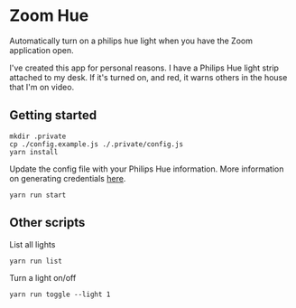 # Zoom Hue

Automatically turn on a philips hue light when you have the Zoom application open.

I've created this app for personal reasons. I have a Philips Hue light strip attached to my desk. If it's turned on, and red, it warns others in the house that I'm on video.

## Getting started

```
mkdir .private
cp ./config.example.js ./.private/config.js
yarn install
```

Update the config file with your Philips Hue information. More information on generating credentials [here](https://developers.meethue.com/develop/get-started-2/).

```
yarn run start
```

## Other scripts

List all lights

```
yarn run list
```

Turn a light on/off

```
yarn run toggle --light 1
```
